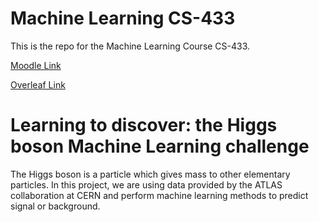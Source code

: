 # Machine Learning CS-433


This is the repo for the Machine Learning Course CS-433.


[Moodle Link](https://moodle.epfl.ch/course/view.php?id=14221)


[Overleaf Link](https://www.overleaf.com/2112266929fkchyyjkvvsw)



# Learning to discover: the Higgs boson Machine Learning challenge

The Higgs boson is a particle which gives mass to other elementary particles. In this project, we are using data provided by the ATLAS collaboration at CERN and perform machine learning methods to predict signal or background.

